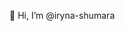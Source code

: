 👋 Hi, I’m @iryna-shumara

<!---
iryna-shumara/iryna-shumara is a ✨ special ✨ repository because its `README.md` (this file) appears on your GitHub profile.
You can click the Preview link to take a look at your changes.
--->
